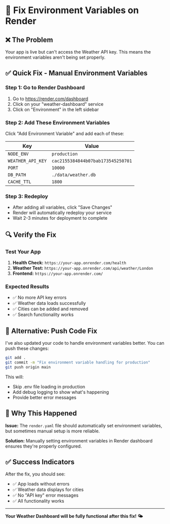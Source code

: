 # 🔧 Fix Environment Variables on Render

## ❌ **The Problem**

Your app is live but can't access the Weather API key. This means the environment variables aren't being set properly.

## ✅ **Quick Fix - Manual Environment Variables**

### **Step 1: Go to Render Dashboard**

1. Go to https://render.com/dashboard
2. Click on your "weather-dashboard" service
3. Click on "Environment" in the left sidebar

### **Step 2: Add These Environment Variables**

Click "Add Environment Variable" and add each of these:

| Key               | Value                             |
| ----------------- | --------------------------------- |
| `NODE_ENV`        | `production`                      |
| `WEATHER_API_KEY` | `cac2155384844b07bab173545250701` |
| `PORT`            | `10000`                           |
| `DB_PATH`         | `./data/weather.db`               |
| `CACHE_TTL`       | `1800`                            |

### **Step 3: Redeploy**

- After adding all variables, click "Save Changes"
- Render will automatically redeploy your service
- Wait 2-3 minutes for deployment to complete

## 🔍 **Verify the Fix**

### **Test Your App**

1. **Health Check:** `https://your-app.onrender.com/health`
2. **Weather Test:** `https://your-app.onrender.com/api/weather/London`
3. **Frontend:** `https://your-app.onrender.com/`

### **Expected Results**

- ✅ No more API key errors
- ✅ Weather data loads successfully
- ✅ Cities can be added and removed
- ✅ Search functionality works

## 🚨 **Alternative: Push Code Fix**

I've also updated your code to handle environment variables better. You can push these changes:

```bash
git add .
git commit -m "Fix environment variable handling for production"
git push origin main
```

This will:

- Skip .env file loading in production
- Add debug logging to show what's happening
- Provide better error messages

## 🎯 **Why This Happened**

**Issue:** The `render.yaml` file should automatically set environment variables, but sometimes manual setup is more reliable.

**Solution:** Manually setting environment variables in Render dashboard ensures they're properly configured.

## ✅ **Success Indicators**

After the fix, you should see:

- ✅ App loads without errors
- ✅ Weather data displays for cities
- ✅ No "API key" error messages
- ✅ All functionality works

---

**Your Weather Dashboard will be fully functional after this fix! 🌤️**

